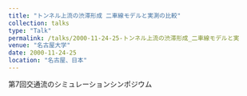 ```yaml
---
title: "トンネル上流の渋滞形成 二車線モデルと実測の比較"
collection: talks
type: "Talk"
permalink: /talks/2000-11-24-25-トンネル上流の渋滞形成_二車線モデルと実
venue: "名古屋大学"
date: 2000-11-24-25
location: "名古屋、日本"
---
```


第7回交通流のシミュレーションシンポジウム 

